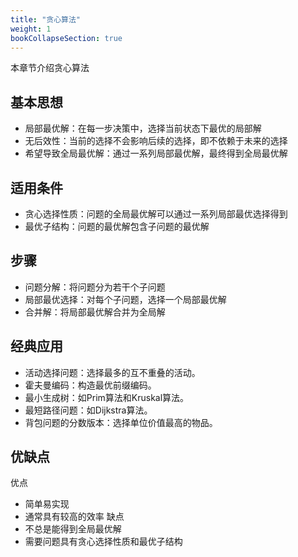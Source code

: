 ```yaml
---
title: "贪心算法"
weight: 1
bookCollapseSection: true
---
```


本章节介绍贪心算法

## 基本思想
- 局部最优解：在每一步决策中，选择当前状态下最优的局部解
- 无后效性：当前的选择不会影响后续的选择，即不依赖于未来的选择
- 希望导致全局最优解：通过一系列局部最优解，最终得到全局最优解

## 适用条件
- 贪心选择性质：问题的全局最优解可以通过一系列局部最优选择得到
- 最优子结构：问题的最优解包含子问题的最优解

## 步骤
- 问题分解：将问题分为若干个子问题
- 局部最优选择：对每个子问题，选择一个局部最优解
- 合并解：将局部最优解合并为全局解

## 经典应用
- 活动选择问题：选择最多的互不重叠的活动。
- 霍夫曼编码：构造最优前缀编码。
- 最小生成树：如Prim算法和Kruskal算法。
- 最短路径问题：如Dijkstra算法。
- 背包问题的分数版本：选择单位价值最高的物品。

## 优缺点
优点
- 简单易实现
- 通常具有较高的效率
缺点
- 不总是能得到全局最优解
- 需要问题具有贪心选择性质和最优子结构